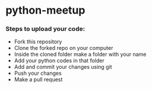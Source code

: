 # python-meetup

### Steps to upload your code:

* Fork this repository
* Clone the forked repo on your computer
* Inside the cloned folder make a folder with your name
* Add your python codes in that folder
* Add and commit your changes using git
* Push your changes
* Make a pull request
